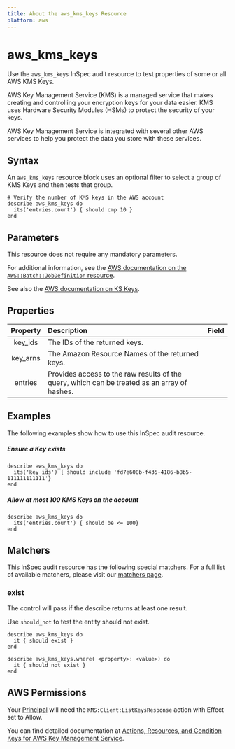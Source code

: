 ```yaml
---
title: About the aws_kms_keys Resource
platform: aws
---
```


# aws\_kms\_keys

Use the `aws_kms_keys` InSpec audit resource to test properties of some or all AWS KMS Keys.

AWS Key Management Service (KMS) is a managed service that makes creating and controlling your encryption keys for your data easier. KMS uses Hardware Security Modules (HSMs) to protect the security of your keys.

AWS Key Management Service is integrated with several other AWS services to help you protect the data you store with these services.

## Syntax

An `aws_kms_keys` resource block uses an optional filter to select a group of KMS Keys and then tests that group.

    # Verify the number of KMS keys in the AWS account
    describe aws_kms_keys do
      its('entries.count') { should cmp 10 }
    end

## Parameters

This resource does not require any mandatory parameters.

For additional information, see the [AWS documentation on the `AWS::Batch::JobDefinition` resource](https://docs.aws.amazon.com/AWSCloudFormation/latest/UserGuide/aws-resource-batch-jobdefinition.html).


See also the [AWS documentation on KS Keys](https://docs.aws.amazon.com/kms/latest/developerguide/getting-started.html).

## Properties

| Property | Description | Field |
| :---: | :--- | :---: |
|key_ids  | The IDs of the returned keys. |
|key_arns | The Amazon Resource Names of the returned keys. |
|entries   | Provides access to the raw results of the query, which can be treated as an array of hashes. |

## Examples

The following examples show how to use this InSpec audit resource.

##### Ensure a Key exists
    describe aws_kms_keys do
      its('key_ids') { should include 'fd7e608b-f435-4186-b8b5-111111111111'}
    end
    
##### Allow at most 100 KMS Keys on the account
    describe aws_kms_keys do
      its('entries.count') { should be <= 100}
    end

## Matchers

This InSpec audit resource has the following special matchers. For a full list of available matchers, please visit our [matchers page](https://www.inspec.io/docs/reference/matchers/).

### exist

The control will pass if the describe returns at least one result.

Use `should_not` to test the entity should not exist.

    describe aws_kms_keys do
      it { should exist }
    end
      
    describe aws_kms_keys.where( <property>: <value>) do
      it { should_not exist }
    end
    

## AWS Permissions

Your [Principal](https://docs.aws.amazon.com/IAM/latest/UserGuide/intro-structure.html#intro-structure-principal) will need the `KMS:Client:ListKeysResponse` action with Effect set to Allow.

You can find detailed documentation at [Actions, Resources, and Condition Keys for AWS Key Management Service](https://docs.aws.amazon.com/IAM/latest/UserGuide/list_awskeymanagementservice.html).
